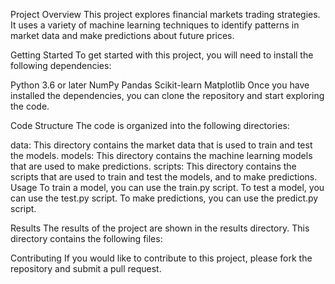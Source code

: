 Project Overview
This project explores financial markets trading strategies. It uses a variety of machine learning techniques to identify patterns in market data and make predictions about future prices.

Getting Started
To get started with this project, you will need to install the following dependencies:

Python 3.6 or later
NumPy
Pandas
Scikit-learn
Matplotlib
Once you have installed the dependencies, you can clone the repository and start exploring the code.

Code Structure
The code is organized into the following directories:

data: This directory contains the market data that is used to train and test the models.
models: This directory contains the machine learning models that are used to make predictions.
scripts: This directory contains the scripts that are used to train and test the models, and to make predictions.
Usage
To train a model, you can use the train.py script. To test a model, you can use the test.py script. To make predictions, you can use the predict.py script.

Results
The results of the project are shown in the results directory. This directory contains the following files:

Contributing
If you would like to contribute to this project, please fork the repository and submit a pull request.
